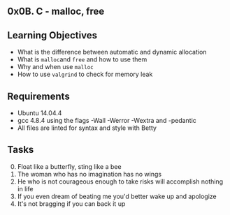 0x0B. C - malloc, free
---
Learning Objectives
---
- What is the difference between automatic and dynamic allocation
- What is `malloc`and `free` and how to use them
- Why and when use `malloc`
- How to use `valgrind` to check for memory leak

Requirements
---
- Ubuntu 14.04.4
- gcc 4.8.4 using the flags -Wall -Werror -Wextra and -pedantic
- All files are linted for syntax and style with Betty

Tasks
---
0. Float like a butterfly, sting like a bee
1. The woman who has no imagination has no wings
2. He who is not courageous enough to take risks will accomplish nothing in life
3. If you even dream of beating me you'd better wake up and apologize
4. It's not bragging if you can back it up
